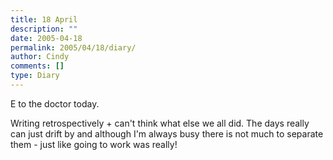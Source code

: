 ```yaml
---
title: 18 April
description: ""
date: 2005-04-18
permalink: 2005/04/18/diary/
author: Cindy
comments: []
type: Diary
---
```


E to the doctor today.

Writing retrospectively + can't think what else we all did. The days really can just drift by and although I'm always busy there is not much to separate them - just like going to work was really!
